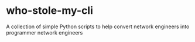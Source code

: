 who-stole-my-cli
================

A collection of simple Python scripts to help convert network engineers into programmer network engineers
